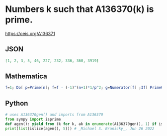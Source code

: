 # Numbers k such that A136370\(k\) is prime\.
https://oeis.org/A136371
## JSON
```JSON
[1, 2, 3, 5, 46, 227, 232, 336, 360, 3919]
```
## Mathematica
```Mathematica
f=1; Do[ p=Prime[n]; f=f - (-1)^(n+1)*1/p^2; g=Numerator[f] ;If[ PrimeQ[g], Print[ {n, g} ] ], {n, 1, 100} ]
```
## Python
```Python
# uses A136370gen() and imports from A136370
from sympy import isprime
def agen(): yield from (k for k, ak in enumerate(A136370gen(), 1) if isprime(ak))
print(list(islice(agen(), 5))) # _Michael S. Branicky_, Jun 26 2022
```
